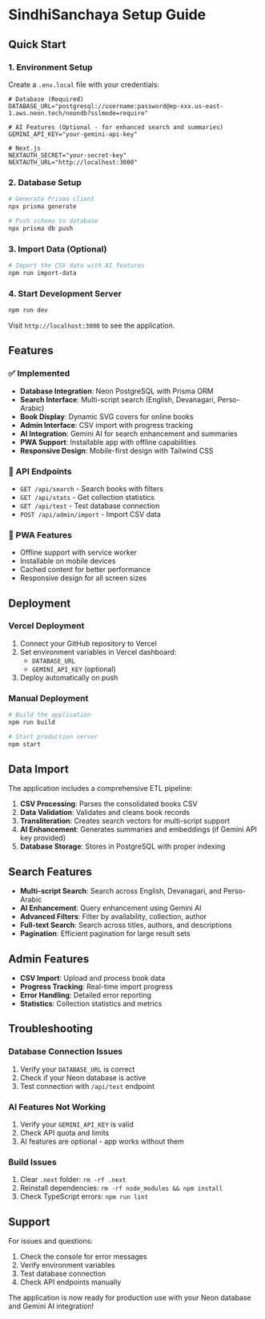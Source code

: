 # SindhiSanchaya Setup Guide

## Quick Start

### 1. Environment Setup
Create a `.env.local` file with your credentials:

```env
# Database (Required)
DATABASE_URL="postgresql://username:password@ep-xxx.us-east-1.aws.neon.tech/neondb?sslmode=require"

# AI Features (Optional - for enhanced search and summaries)
GEMINI_API_KEY="your-gemini-api-key"

# Next.js
NEXTAUTH_SECRET="your-secret-key"
NEXTAUTH_URL="http://localhost:3000"
```

### 2. Database Setup
```bash
# Generate Prisma client
npx prisma generate

# Push schema to database
npx prisma db push
```

### 3. Import Data (Optional)
```bash
# Import the CSV data with AI features
npm run import-data
```

### 4. Start Development Server
```bash
npm run dev
```

Visit `http://localhost:3000` to see the application.

## Features

### ✅ Implemented
- **Database Integration**: Neon PostgreSQL with Prisma ORM
- **Search Interface**: Multi-script search (English, Devanagari, Perso-Arabic)
- **Book Display**: Dynamic SVG covers for online books
- **Admin Interface**: CSV import with progress tracking
- **AI Integration**: Gemini AI for search enhancement and summaries
- **PWA Support**: Installable app with offline capabilities
- **Responsive Design**: Mobile-first design with Tailwind CSS

### 🔧 API Endpoints
- `GET /api/search` - Search books with filters
- `GET /api/stats` - Get collection statistics
- `GET /api/test` - Test database connection
- `POST /api/admin/import` - Import CSV data

### 📱 PWA Features
- Offline support with service worker
- Installable on mobile devices
- Cached content for better performance
- Responsive design for all screen sizes

## Deployment

### Vercel Deployment
1. Connect your GitHub repository to Vercel
2. Set environment variables in Vercel dashboard:
   - `DATABASE_URL`
   - `GEMINI_API_KEY` (optional)
3. Deploy automatically on push

### Manual Deployment
```bash
# Build the application
npm run build

# Start production server
npm start
```

## Data Import

The application includes a comprehensive ETL pipeline:

1. **CSV Processing**: Parses the consolidated books CSV
2. **Data Validation**: Validates and cleans book records
3. **Transliteration**: Creates search vectors for multi-script support
4. **AI Enhancement**: Generates summaries and embeddings (if Gemini API key provided)
5. **Database Storage**: Stores in PostgreSQL with proper indexing

## Search Features

- **Multi-script Search**: Search across English, Devanagari, and Perso-Arabic
- **AI Enhancement**: Query enhancement using Gemini AI
- **Advanced Filters**: Filter by availability, collection, author
- **Full-text Search**: Search across titles, authors, and descriptions
- **Pagination**: Efficient pagination for large result sets

## Admin Features

- **CSV Import**: Upload and process book data
- **Progress Tracking**: Real-time import progress
- **Error Handling**: Detailed error reporting
- **Statistics**: Collection statistics and metrics

## Troubleshooting

### Database Connection Issues
1. Verify your `DATABASE_URL` is correct
2. Check if your Neon database is active
3. Test connection with `/api/test` endpoint

### AI Features Not Working
1. Verify your `GEMINI_API_KEY` is valid
2. Check API quota and limits
3. AI features are optional - app works without them

### Build Issues
1. Clear `.next` folder: `rm -rf .next`
2. Reinstall dependencies: `rm -rf node_modules && npm install`
3. Check TypeScript errors: `npm run lint`

## Support

For issues and questions:
1. Check the console for error messages
2. Verify environment variables
3. Test database connection
4. Check API endpoints manually

The application is now ready for production use with your Neon database and Gemini AI integration!
